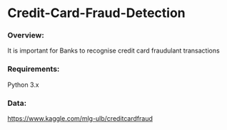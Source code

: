 # Credit-Card-Fraud-Detection

### Overview:
It is important for Banks to recognise credit card fraudulant transactions

### Requirements:
Python 3.x

### Data:
https://www.kaggle.com/mlg-ulb/creditcardfraud
